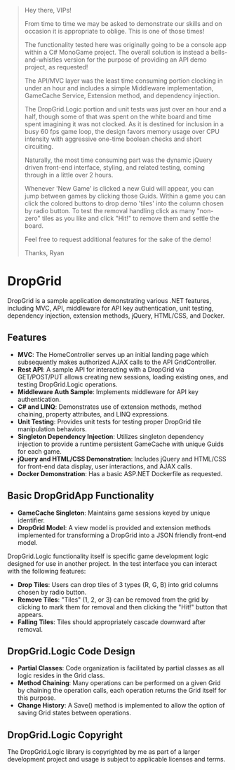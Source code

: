 > Hey there, VIPs!
>
> From time to time we may be asked to demonstrate our skills and on occasion it is appropriate to oblige. This is one of those times!
> 
> The functionality tested here was originally going to be a console app within a C# MonoGame project.
> The overall solution is instead a bells-and-whistles version for the purpose of providing an API demo project, as requested!
>
> The API/MVC layer was the least time consuming portion clocking in under an hour and includes a simple Middleware implementation, GameCache Service, Extension method, and dependency injection.
>
> The DropGrid.Logic portion and unit tests was just over an hour and a half, though some of that was spent on the white board and time spent imagining it was not clocked.
> As it is destined for inclusion in a busy 60 fps game loop, the design favors memory usage over CPU intensity with aggressive one-time boolean checks and short circuiting.
>
> Naturally, the most time consuming part was the dynamic jQuery driven front-end interface, styling, and related testing, coming through in a little over 2 hours.
>
> Whenever 'New Game' is clicked a new Guid will appear, you can jump between games by clicking those Guids.
> Within a game you can click the colored buttons to drop demo 'tiles' into the column chosen by radio button.
> To test the removal handling click as many "non-zero" tiles as you like and click "Hit!" to remove them and settle the board.
>
> Feel free to request additional features for the sake of the demo!
>
> Thanks,
> Ryan

# DropGrid

DropGrid is a sample application demonstrating various .NET features, including MVC, API, middleware for API key authentication, unit testing, dependency injection, extension methods, jQuery, HTML/CSS, and Docker.

## Features

- **MVC**: The HomeController serves up an initial landing page which subsequently makes authorized AJAX calls to the API GridController.
- **Rest API**: A sample API for interacting with a DropGrid via GET/POST/PUT allows creating new sessions, loading existing ones, and testing DropGrid.Logic operations.
- **Middleware Auth Sample**: Implements middleware for API key authentication.
- **C# and LINQ**: Demonstrates use of extension methods, method chaining, property attributes, and LINQ expressions.
- **Unit Testing**: Provides unit tests for testing proper DropGrid tile manipulation behaviors.
- **Singleton Dependency Injection**: Utilizes singleton dependency injection to provide a runtime persistent GameCache with unique Guids for each game.
- **jQuery and HTML/CSS Demonstration**: Includes jQuery and HTML/CSS for front-end data display, user interactions, and AJAX calls.
- **Docker Demonstration**: Has a basic ASP.NET Dockerfile as requested.

## Basic DropGridApp Functionality

- **GameCache Singleton**: Maintains game sessions keyed by unique identifier.
- **DropGrid Model**: A view model is provided and extension methods implemented for transforming a DropGrid into a JSON friendly front-end model.

DropGrid.Logic functionality itself is specific game development logic designed for use in another project. In the test interface you can interact with the following features:

- **Drop Tiles**: Users can drop tiles of 3 types (R, G, B) into grid columns chosen by radio button.
- **Remove Tiles**: "Tiles" (1, 2, or 3) can be removed from the grid by clicking to mark them for removal and then clicking the "Hit!" button that appears.
- **Falling Tiles**: Tiles should appropriately cascade downward after removal.

## DropGrid.Logic Code Design

- **Partial Classes**: Code organization is facilitated by partial classes as all logic resides in the Grid class.
- **Method Chaining**: Many operations can be performed on a given Grid by chaining the operation calls, each operation returns the Grid itself for this purpose.
- **Change History**: A Save() method is implemented to allow the option of saving Grid states between operations.

## DropGrid.Logic Copyright

The DropGrid.Logic library is copyrighted by me as part of a larger development project and usage is subject to applicable licenses and terms.

